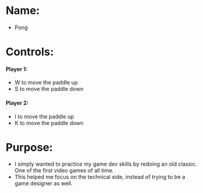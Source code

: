 # Name:
- Pong

# Controls:
#### Player 1: 
- W to move the paddle up
- S to move the paddle down
#### Player 2:
- I to move the paddle up
- K to move the paddle down

# Purpose:
- I simply wanted to practice my game dev skills by redoing an old classic. One of the first video games of all time.
- This helped me focus on the technical side, instead of trying to be a game designer as well.
